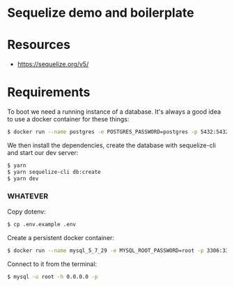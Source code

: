 # Sequelize demo and boilerplate

# Resources

- https://sequelize.org/v5/

# Requirements

To boot we need a running instance of a database. It's always a good idea to use
a docker container for these things:

```bash
$ docker run --name postgres -e POSTGRES_PASSWORD=postgres -p 5432:5432 -d -t postgres
```

We then install the dependencies, create the database with sequelize-cli and
start our dev server:

```bash
$ yarn
$ yarn sequelize-cli db:create
$ yarn dev
```

### WHATEVER

Copy dotenv:

```bash
$ cp .env.example .env
```
Create a persistent docker container:

```bash
$ docker run --name mysql_5_7_29 -e MYSQL_ROOT_PASSWORD=root -p 3306:3306 -d mysql:5
```

Connect to it from the terminal:

```bash
$ mysql -u root -h 0.0.0.0 -p
```
